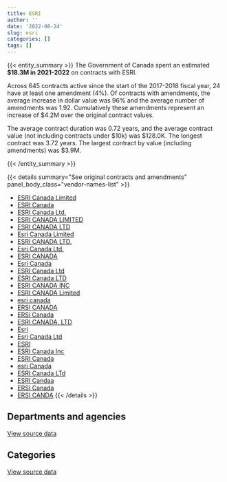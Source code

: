 ```yaml
---
title: ESRI
author: ''
date: '2022-08-24'
slug: esri
categories: []
tags: []
---
```


<script src="/rmarkdown-libs/htmlwidgets/htmlwidgets.js"></script>
<link href="/rmarkdown-libs/datatables-css/datatables-crosstalk.css" rel="stylesheet" />
<script src="/rmarkdown-libs/datatables-binding/datatables.js"></script>
<script src="/rmarkdown-libs/jquery/jquery-3.6.0.min.js"></script>
<link href="/rmarkdown-libs/dt-core-bootstrap/css/dataTables.bootstrap.min.css" rel="stylesheet" />
<link href="/rmarkdown-libs/dt-core-bootstrap/css/dataTables.bootstrap.extra.css" rel="stylesheet" />
<script src="/rmarkdown-libs/dt-core-bootstrap/js/jquery.dataTables.min.js"></script>
<script src="/rmarkdown-libs/dt-core-bootstrap/js/dataTables.bootstrap.min.js"></script>
<link href="/rmarkdown-libs/crosstalk/css/crosstalk.min.css" rel="stylesheet" />
<script src="/rmarkdown-libs/crosstalk/js/crosstalk.min.js"></script>
<script src="/rmarkdown-libs/htmlwidgets/htmlwidgets.js"></script>
<link href="/rmarkdown-libs/datatables-css/datatables-crosstalk.css" rel="stylesheet" />
<script src="/rmarkdown-libs/datatables-binding/datatables.js"></script>
<script src="/rmarkdown-libs/jquery/jquery-3.6.0.min.js"></script>
<link href="/rmarkdown-libs/dt-core-bootstrap/css/dataTables.bootstrap.min.css" rel="stylesheet" />
<link href="/rmarkdown-libs/dt-core-bootstrap/css/dataTables.bootstrap.extra.css" rel="stylesheet" />
<script src="/rmarkdown-libs/dt-core-bootstrap/js/jquery.dataTables.min.js"></script>
<script src="/rmarkdown-libs/dt-core-bootstrap/js/dataTables.bootstrap.min.js"></script>
<link href="/rmarkdown-libs/crosstalk/css/crosstalk.min.css" rel="stylesheet" />
<script src="/rmarkdown-libs/crosstalk/js/crosstalk.min.js"></script>

{{< entity_summary >}}
The Government of Canada spent an estimated **\$18.3M in 2021-2022** on contracts with ESRI.

Across 645 contracts active since the start of the 2017-2018 fiscal year, 24 have at least one amendment (4%). Of contracts with amendments, the average increase in dollar value was 96% and the average number of amendments was 1.92. Cumulatively these amendments represent an increase of \$4.2M over the original contract values.

The average contract duration was 0.72 years, and the average contract value (not including contracts under \$10k) was \$128.0K. The longest contract was 3.72 years. The largest contract by value (including amendments) was \$3.9M.

{{< /entity_summary >}}

{{< details summary="See original contracts and amendments" panel_body_class="vendor-names-list" >}}
- [ESRI Canada Limited](https://search.open.canada.ca/en/ct/?sort=contract_value_f%20desc&page=1&search_text=%22ESRI%20Canada%20Limited%22)
- [ESRI Canada](https://search.open.canada.ca/en/ct/?sort=contract_value_f%20desc&page=1&search_text=%22ESRI%20Canada%22)
- [ESRI Canada Ltd.](https://search.open.canada.ca/en/ct/?sort=contract_value_f%20desc&page=1&search_text=%22ESRI%20Canada%20Ltd.%22)
- [ESRI CANADA LIMITED](https://search.open.canada.ca/en/ct/?sort=contract_value_f%20desc&page=1&search_text=%22ESRI%20CANADA%20LIMITED%22)
- [ESRI CANADA LTD](https://search.open.canada.ca/en/ct/?sort=contract_value_f%20desc&page=1&search_text=%22ESRI%20CANADA%20LTD%22)
- [Esri Canada Limited](https://search.open.canada.ca/en/ct/?sort=contract_value_f%20desc&page=1&search_text=%22Esri%20Canada%20Limited%22)
- [ESRI CANADA LTD.](https://search.open.canada.ca/en/ct/?sort=contract_value_f%20desc&page=1&search_text=%22ESRI%20CANADA%20LTD.%22)
- [Esri Canada Ltd.](https://search.open.canada.ca/en/ct/?sort=contract_value_f%20desc&page=1&search_text=%22Esri%20Canada%20Ltd.%22)
- [ESRI CANADA](https://search.open.canada.ca/en/ct/?sort=contract_value_f%20desc&page=1&search_text=%22ESRI%20CANADA%22)
- [Esri Canada](https://search.open.canada.ca/en/ct/?sort=contract_value_f%20desc&page=1&search_text=%22Esri%20Canada%22)
- [ESRI Canada Ltd](https://search.open.canada.ca/en/ct/?sort=contract_value_f%20desc&page=1&search_text=%22ESRI%20Canada%20Ltd%22)
- [ESRI Canada LTD](https://search.open.canada.ca/en/ct/?sort=contract_value_f%20desc&page=1&search_text=%22ESRI%20Canada%20LTD%22)
- [ESRI CANADA INC](https://search.open.canada.ca/en/ct/?sort=contract_value_f%20desc&page=1&search_text=%22ESRI%20CANADA%20INC%22)
- [ESRI CANADA Limited](https://search.open.canada.ca/en/ct/?sort=contract_value_f%20desc&page=1&search_text=%22ESRI%20CANADA%20Limited%22)
- [esri canada](https://search.open.canada.ca/en/ct/?sort=contract_value_f%20desc&page=1&search_text=%22esri%20canada%22)
- [ERSI CANADA](https://search.open.canada.ca/en/ct/?sort=contract_value_f%20desc&page=1&search_text=%22ERSI%20CANADA%22)
- [ERSi Canada](https://search.open.canada.ca/en/ct/?sort=contract_value_f%20desc&page=1&search_text=%22ERSi%20Canada%22)
- [ESRI CANADA, LTD](https://search.open.canada.ca/en/ct/?sort=contract_value_f%20desc&page=1&search_text=%22ESRI%20CANADA%2c%20LTD%22)
- [Esri](https://search.open.canada.ca/en/ct/?sort=contract_value_f%20desc&page=1&search_text=%22Esri%22)
- [Esri Canada Ltd](https://search.open.canada.ca/en/ct/?sort=contract_value_f%20desc&page=1&search_text=%22Esri%20Canada%20Ltd%22)
- [ESRI](https://search.open.canada.ca/en/ct/?sort=contract_value_f%20desc&page=1&search_text=%22ESRI%22)
- [ESRI Canada Inc](https://search.open.canada.ca/en/ct/?sort=contract_value_f%20desc&page=1&search_text=%22ESRI%20Canada%20Inc%22)
- [ESRI Canada](https://search.open.canada.ca/en/ct/?sort=contract_value_f%20desc&page=1&search_text=%22ESRI%20%20Canada%22)
- [esri Canada](https://search.open.canada.ca/en/ct/?sort=contract_value_f%20desc&page=1&search_text=%22esri%20Canada%22)
- [ESRI Canada LTd](https://search.open.canada.ca/en/ct/?sort=contract_value_f%20desc&page=1&search_text=%22ESRI%20Canada%20LTd%22)
- [ESRI Candaa](https://search.open.canada.ca/en/ct/?sort=contract_value_f%20desc&page=1&search_text=%22ESRI%20Candaa%22)
- [ERSI Canada](https://search.open.canada.ca/en/ct/?sort=contract_value_f%20desc&page=1&search_text=%22ERSI%20Canada%22)
- [ERSI CANDA](https://search.open.canada.ca/en/ct/?sort=contract_value_f%20desc&page=1&search_text=%22ERSI%20CANDA%22)
{{< /details >}}

## Departments and agencies

<div id="htmlwidget-1" style="width:100%;height:auto;" class="datatables html-widget"></div>
<script type="application/json" data-for="htmlwidget-1">{"x":{"style":"bootstrap","filter":"none","vertical":false,"data":[["<a href=\"/departments/aafc-aac/\">Agriculture and Agri-Food Canada<\/a>","<a href=\"/departments/aandc-aadnc/\">Crown-Indigenous Relations and Northern Affairs Canada<\/a>","<a href=\"/departments/cbsa-asfc/\">Canada Border Services Agency<\/a>","<a href=\"/departments/cer-rec/\">Canada Energy Regulator<\/a>","<a href=\"/departments/cfia-acia/\">Canadian Food Inspection Agency<\/a>","<a href=\"/departments/cic/\">Immigration, Refugees and Citizenship Canada<\/a>","<a href=\"/departments/cnsc-ccsn/\">Canadian Nuclear Safety Commission<\/a>","<a href=\"/departments/cra-arc/\">Canada Revenue Agency<\/a>","<a href=\"/departments/csc-scc/\">Correctional Service of Canada<\/a>","<a href=\"/departments/dfatd-maecd/\">Global Affairs Canada<\/a>","<a href=\"/departments/dfo-mpo/\">Fisheries and Oceans Canada<\/a>","<a href=\"/departments/dnd-mdn/\">National Defence<\/a>","<a href=\"/departments/ec/\">Environment and Climate Change Canada<\/a>","<a href=\"/departments/elections/\">Elections Canada<\/a>","<a href=\"/departments/esdc-edsc/\">Employment and Social Development Canada<\/a>","<a href=\"/departments/hc-sc/\">Health Canada<\/a>","<a href=\"/departments/iaac-aeic/\">Impact Assessment Agency of Canada<\/a>","<a href=\"/departments/ijc-cmi/\">International Joint Commission<\/a>","<a href=\"/departments/infc/\">Infrastructure Canada<\/a>","<a href=\"/departments/isc-sac/\">Indigenous Services Canada<\/a>","<a href=\"/departments/nrc-cnrc/\">National Research Council Canada<\/a>","<a href=\"/departments/nrcan-rncan/\">Natural Resources Canada<\/a>","<a href=\"/departments/pc/\">Parks Canada<\/a>","<a href=\"/departments/pch/\">Canadian Heritage<\/a>","<a href=\"/departments/phac-aspc/\">Public Health Agency of Canada<\/a>","<a href=\"/departments/ps-sp/\">Public Safety Canada<\/a>","<a href=\"/departments/pwgsc-tpsgc/\">Public Services and Procurement Canada<\/a>","<a href=\"/departments/rcmp-grc/\">Royal Canadian Mounted Police<\/a>","<a href=\"/departments/statcan/\">Statistics Canada<\/a>","<a href=\"/departments/tc/\">Transport Canada<\/a>"],[309907.34,433170.61,20842.69,66374.34,43824.38,85317.4,14018.32,null,9077.21,140360.05,720774.48,4460857.66,849153.27,182396.79,82568.46,97751.07,28400.08,14729.98,null,31474.1,32234.13,1008338.43,792519.03,15603.26,48101.64,147304.84,132953.91,1192980.66,61162.55,310310.91],[101559.3,242440.67,55880.52,95710.87,58947.06,68442.83,null,null,null,850724.41,2003087.42,5627389.46,1524910.42,344481.4,228302.25,32368.58,93068.42,15420.42,24365.63,28472.17,33071.15,1038312.92,735030.35,50196.41,45371.08,129531.65,112162.19,628910.51,13561.13,141375.11],[334650.36,639890.17,1322.01,63088.78,143402.97,46390.83,39493.5,null,10246.07,815298.31,2839032.65,3679354.21,221851.52,353924.9,114918.89,7084.86,77918.37,15674.67,13881.5,106642.45,62532.23,1415305.96,709151.05,68350.42,363360.11,129389.63,111516.51,2255238.87,113741.22,273770.37],[1129027.3,47906.79,21419.07,128229.94,361019.04,152271.06,1558.65,12393.29,27529.83,1084217.56,3059501.21,4584752.99,1680676.41,466260.32,163541.61,35564.73,152958.06,15707,36986.52,680328.42,48576.29,1165674.93,771272.49,27358.47,28351.7,101759.38,158080.4,1129093.61,964523.05,93079.06]],"container":"<table class=\"table table-striped table-hover row-border order-column display\">\n  <thead>\n    <tr>\n      <th>Department<\/th>\n      <th>2018-2019<\/th>\n      <th>2019-2020<\/th>\n      <th>2020-2021<\/th>\n      <th>2021-2022<\/th>\n    <\/tr>\n  <\/thead>\n<\/table>","options":{"order":[[4,"desc"]],"pageLength":10,"autoWidth":true,"columnDefs":[{"targets":1,"render":"function(data, type, row, meta) {\n    return type !== 'display' ? data : DTWidget.formatCurrency(data, \"$\", 2, 3, \",\", \".\", true, null);\n  }"},{"targets":2,"render":"function(data, type, row, meta) {\n    return type !== 'display' ? data : DTWidget.formatCurrency(data, \"$\", 2, 3, \",\", \".\", true, null);\n  }"},{"targets":3,"render":"function(data, type, row, meta) {\n    return type !== 'display' ? data : DTWidget.formatCurrency(data, \"$\", 2, 3, \",\", \".\", true, null);\n  }"},{"targets":4,"render":"function(data, type, row, meta) {\n    return type !== 'display' ? data : DTWidget.formatCurrency(data, \"$\", 2, 3, \",\", \".\", true, null);\n  }"},{"width":"16%","targets":[1,2,3,4]},{"className":"dt-right","targets":[1,2,3,4]}],"orderClasses":false}},"evals":["options.columnDefs.0.render","options.columnDefs.1.render","options.columnDefs.2.render","options.columnDefs.3.render"],"jsHooks":[]}</script>
<p class="text-right">
<a href="https://github.com/GoC-Spending/contracts-data/tree/main/data/out/vendors/esri/summary_by_fiscal_year_by_department.csv" class="source-data-link btn btn-link">View source data</a>
</p>

## Categories

<div id="htmlwidget-2" style="width:100%;height:auto;" class="datatables html-widget"></div>
<script type="application/json" data-for="htmlwidget-2">{"x":{"style":"bootstrap","filter":"none","vertical":false,"data":[["<a href=\"/categories/0_other/\">(Other)<\/a>","<a href=\"/categories/1_facilities_and_construction/\">Facilities and construction<\/a>","<a href=\"/categories/10_office_management/\">Office management<\/a>","<a href=\"/categories/11_defence/\">Defence<\/a>","<a href=\"/categories/2_professional_services/\">Professional services<\/a>","<a href=\"/categories/3_information_technology/\">Information technology<\/a>","<a href=\"/categories/6_industrial_products_and_services/\">Industrial products and services<\/a>","<a href=\"/categories/9_human_capital/\">Human capital<\/a>"],[133972.8,null,160613.68,4271898.85,232622.67,6476649.71,null,56749.87],[23526.6,null,187489.6,5074928.69,553125.6,8342888.71,null,141135.12],[104122.59,null,251.34,3488789.54,516165.21,10893858.56,13167,10069.17],[47182.11,682611.45,11215.9,3875826.36,220033.47,13432628.53,null,60121.36]],"container":"<table class=\"table table-striped table-hover row-border order-column display\">\n  <thead>\n    <tr>\n      <th>Category<\/th>\n      <th>2018-2019<\/th>\n      <th>2019-2020<\/th>\n      <th>2020-2021<\/th>\n      <th>2021-2022<\/th>\n    <\/tr>\n  <\/thead>\n<\/table>","options":{"order":[[4,"desc"]],"dom":"t","pageLength":30,"autoWidth":true,"columnDefs":[{"targets":1,"render":"function(data, type, row, meta) {\n    return type !== 'display' ? data : DTWidget.formatCurrency(data, \"$\", 2, 3, \",\", \".\", true, null);\n  }"},{"targets":2,"render":"function(data, type, row, meta) {\n    return type !== 'display' ? data : DTWidget.formatCurrency(data, \"$\", 2, 3, \",\", \".\", true, null);\n  }"},{"targets":3,"render":"function(data, type, row, meta) {\n    return type !== 'display' ? data : DTWidget.formatCurrency(data, \"$\", 2, 3, \",\", \".\", true, null);\n  }"},{"targets":4,"render":"function(data, type, row, meta) {\n    return type !== 'display' ? data : DTWidget.formatCurrency(data, \"$\", 2, 3, \",\", \".\", true, null);\n  }"},{"width":"16%","targets":[1,2,3,4]},{"className":"dt-right","targets":[1,2,3,4]}],"orderClasses":false,"lengthMenu":[10,25,30,50,100]}},"evals":["options.columnDefs.0.render","options.columnDefs.1.render","options.columnDefs.2.render","options.columnDefs.3.render"],"jsHooks":[]}</script>
<p class="text-right">
<a href="https://github.com/GoC-Spending/contracts-data/tree/main/data/out/vendors/esri/summary_by_fiscal_year_by_category.csv" class="source-data-link btn btn-link">View source data</a>
</p>
